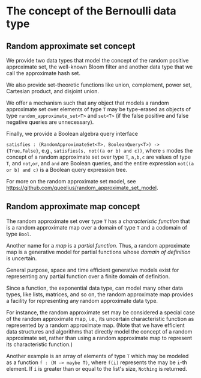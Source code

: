 # The concept of the Bernoulli data type

## Random approximate set concept

We provide two data types that model the concept of the random positive
approximate set, the well-known Bloom filter and another data type that we
call the approximate hash set.

We also provide set-theoretic functions like union, complement, power set,
Cartesian product, and disjoint union.

We offer a mechanism such that any object that models a random approximate set
over elements of type `T` may be type-erased as objects of
type `random_approximate_set<T>` and `set<T>` (if the false positive and
false negative queries are unnecessary).

Finally, we provide a Boolean algebra query interface

`satisfies : (RandomApproximateSet<T>, BooleanQuery<T>) -> {True,False}`,
e.g., `satisfies(s, not((a or b) and c))`, where `s` modes the concept of a
random approximate set over type `T`, `a,b,c` are values of type `T`, and
`not`,`or`, and `and` are Boolean queries, and the entire expression
`not((a or b) and c)` is a Boolean query expression tree.

For more on the random approximate set model, see
https://github.com/queelius/random_approximate_set_model.

## Random approximate map concept

The random approximate set over type `T` has a *characteristic function* that
is a random approximate map over a domain of type `T` and a codomain of type
`Bool`.

Another name for a *map* is a *partial function*. Thus, a random approximate
map is a generative model for partial functions whose *domain of definition* is
uncertain.

General purpose, space and time efficient generative models exist for
representing any partial function over a finite domain of definition.

Since a function, the exponential data type, can model many other data types,
like lists, matrices, and so on, the random approximate map provides a
facility for representing any random approximate data type.

For instance, the random approximate set may be considered a special case of
the random approximate map, i.e., its uncertain characteristic function as
represented by a random approximate map. (Note that we have efficient
data structures and algorithms that directly model the concept of a random
approximate set, rather than using a random approximate map to represent
its characteristic function.)

Another example is an array of elements of type `T` which may be
modeled as a function `f : (N -> maybe T)`, where `f(i)` represents the
may be `i`-th element. If `i` is greater than or equal to the list's size,
`Nothing` is returned.
